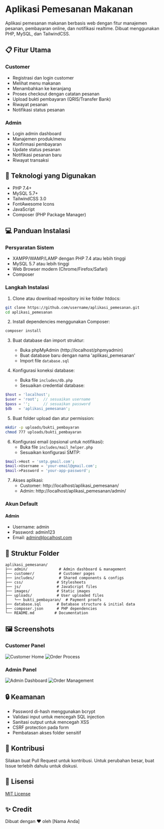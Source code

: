 # Aplikasi Pemesanan Makanan

Aplikasi pemesanan makanan berbasis web dengan fitur manajemen pesanan, pembayaran online, dan notifikasi realtime. Dibuat menggunakan PHP, MySQL, dan TailwindCSS.

## 📋 Fitur Utama

### Customer

- Registrasi dan login customer
- Melihat menu makanan
- Menambahkan ke keranjang
- Proses checkout dengan catatan pesanan
- Upload bukti pembayaran (QRIS/Transfer Bank)
- Riwayat pesanan
- Notifikasi status pesanan

### Admin

- Login admin dashboard
- Manajemen produk/menu
- Konfirmasi pembayaran
- Update status pesanan
- Notifikasi pesanan baru
- Riwayat transaksi

## 🔧 Teknologi yang Digunakan

- PHP 7.4+
- MySQL 5.7+
- TailwindCSS 3.0
- FontAwesome Icons
- JavaScript
- Composer (PHP Package Manager)

## 💻 Panduan Instalasi

### Persyaratan Sistem

- XAMPP/WAMP/LAMP dengan PHP 7.4 atau lebih tinggi
- MySQL 5.7 atau lebih tinggi
- Web Browser modern (Chrome/Firefox/Safari)
- Composer

### Langkah Instalasi

1. Clone atau download repository ini ke folder htdocs:

```bash
git clone https://github.com/username/aplikasi_pemesanan.git
cd aplikasi_pemesanan
```

2. Install dependencies menggunakan Composer:

```bash
composer install
```

3. Buat database dan import struktur:

   - Buka phpMyAdmin (http://localhost/phpmyadmin)
   - Buat database baru dengan nama 'aplikasi_pemesanan'
   - Import file `database.sql`

4. Konfigurasi koneksi database:
   - Buka file `includes/db.php`
   - Sesuaikan credential database:

```php
$host = 'localhost';
$user = 'root';  // sesuaikan username
$pass = '';      // sesuaikan password
$db   = 'aplikasi_pemesanan';
```

5. Buat folder upload dan atur permission:

```bash
mkdir -p uploads/bukti_pembayaran
chmod 777 uploads/bukti_pembayaran
```

6. Konfigurasi email (opsional untuk notifikasi):
   - Buka file `includes/mail_helper.php`
   - Sesuaikan konfigurasi SMTP:

```php
$mail->Host = 'smtp.gmail.com';
$mail->Username = 'your-email@gmail.com';
$mail->Password = 'your-app-password';
```

7. Akses aplikasi:
   - Customer: http://localhost/aplikasi_pemesanan/
   - Admin: http://localhost/aplikasi_pemesanan/admin/

### Akun Default

#### Admin

- Username: admin
- Password: admin123
- Email: admin@localhost.com

## 📁 Struktur Folder

```
aplikasi_pemesanan/
├── admin/              # Admin dashboard & management
├── customer/           # Customer pages
├── includes/           # Shared components & configs
├── css/               # Stylesheets
├── js/                # JavaScript files
├── images/            # Static images
├── uploads/           # User uploaded files
│   └── bukti_pembayaran/  # Payment proofs
├── database.sql       # Database structure & initial data
├── composer.json      # PHP dependencies
└── README.md         # Documentation
```

## 🖼️ Screenshots

### Customer Panel

![Customer Home](screenshots/customer-home.png)
![Order Process](screenshots/order-process.png)

### Admin Panel

![Admin Dashboard](screenshots/admin-dashboard.png)
![Order Management](screenshots/order-management.png)

## 🔒 Keamanan

- Password di-hash menggunakan bcrypt
- Validasi input untuk mencegah SQL injection
- Sanitasi output untuk mencegah XSS
- CSRF protection pada form
- Pembatasan akses folder sensitif

## 🤝 Kontribusi

Silakan buat Pull Request untuk kontribusi. Untuk perubahan besar, buat Issue terlebih dahulu untuk diskusi.

## 📝 Lisensi

[MIT License](LICENSE)

## ✨ Credit

Dibuat dengan ❤️ oleh [Nama Anda]

